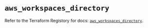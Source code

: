 # `aws_workspaces_directory`

Refer to the Terraform Registory for docs: [`aws_workspaces_directory`](https://registry.terraform.io/providers/hashicorp/aws/3.76.1/docs/resources/workspaces_directory).
